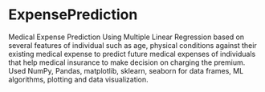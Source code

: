 # ExpensePrediction
Medical Expense Prediction
Using Multiple Linear Regression based on several features of individual such as age, physical conditions against 
their existing medical expense to predict future medical expenses of individuals that help medical insurance to make decision on 
charging the premium. Used NumPy, Pandas, matplotlib, sklearn, seaborn for data frames, ML algorithms, plotting and data visualization.
